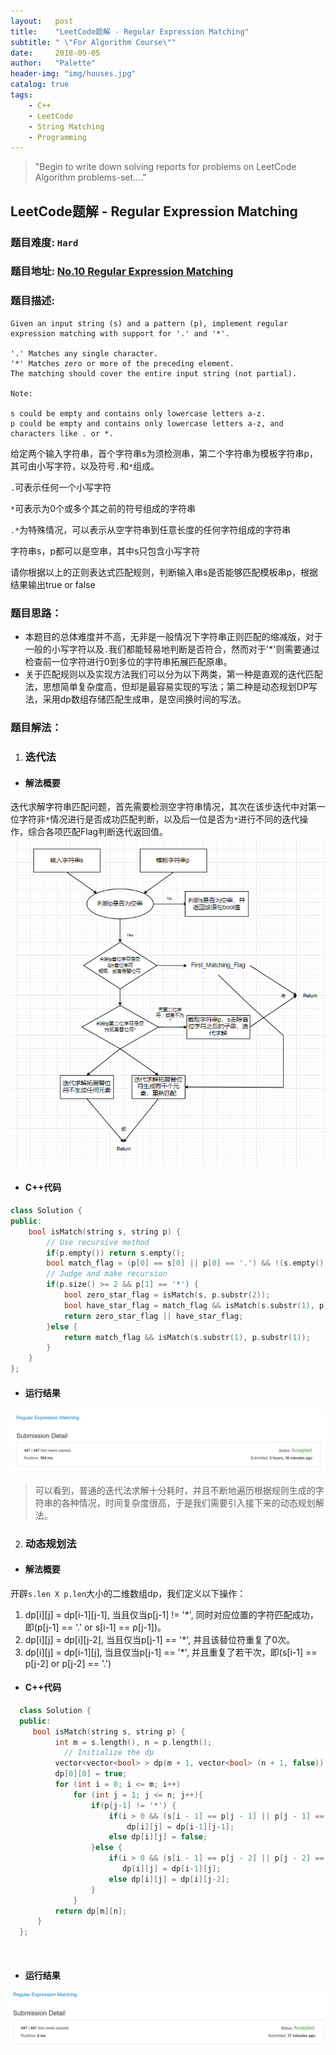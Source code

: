 ```yaml
---
layout:   post
title:    "LeetCode题解 - Regular Expression Matching"
subtitle: " \"For Algorithm Course\""
date:     2018-09-05
author:   "Palette"
header-img: "img/houses.jpg"
catalog: true
tags:
    - C++
    - LeetCode
    - String Matching
    - Programming
---
```


> "Begin to write down solving reports for problems on LeetCode Algorithm problems-set...."

## LeetCode题解 - Regular Expression Matching
### 题目难度: `Hard`
### 题目地址: [No.10  Regular Expression Matching](https://leetcode.com/problems/regular-expression-matching/description/)
### 题目描述:
```
Given an input string (s) and a pattern (p), implement regular expression matching with support for '.' and '*'.

'.' Matches any single character.
'*' Matches zero or more of the preceding element.
The matching should cover the entire input string (not partial).

Note:

s could be empty and contains only lowercase letters a-z.
p could be empty and contains only lowercase letters a-z, and characters like . or *.
```
给定两个输入字符串，首个字符串s为须检测串，第二个字符串为模板字符串p，其可由小写字符，以及符号`.`和`*`组成。

`.`可表示任何一个小写字符

`*`可表示为0个或多个其之前的符号组成的字符串

`.*`为特殊情况，可以表示从空字符串到任意长度的任何字符组成的字符串

字符串s，p都可以是空串，其中s只包含小写字符

请你根据以上的正则表达式匹配规则，判断输入串s是否能够匹配模板串p，根据结果输出true or false

### 题目思路：
* 本题目的总体难度并不高，无非是一般情况下字符串正则匹配的缩减版，对于一般的小写字符以及`.`我们都能轻易地判断是否符合，然而对于'*'则需要通过检查前一位字符进行0到多位的字符串拓展匹配原串。
* 关于匹配规则以及实现方法我们可以分为以下两类，第一种是直观的迭代匹配法，思想简单复杂度高，但却是最容易实现的写法；第二种是动态规划DP写法，采用dp数组存储匹配生成串，是空间换时间的写法。

### 题目解法：
1. ### **迭代法**

* #### 解法概要
迭代求解字符串匹配问题，首先需要检测空字符串情况，其次在该步迭代中对第一位字符非`*`情况进行是否成功匹配判断，以及后一位是否为`*`进行不同的迭代操作，综合各项匹配Flag判断迭代返回值。
![img](/img/leetcode-1-1.jpg)

* #### C++代码
```c++
class Solution {
public:
    bool isMatch(string s, string p) {
        // Use recursive method
        if(p.empty()) return s.empty();
        bool match_flag = (p[0] == s[0] || p[0] == '.') && !(s.empty());
        // Judge and make recursion
        if(p.size() >= 2 && p[1] == '*') {
            bool zero_star_flag = isMatch(s, p.substr(2));
            bool have_star_flag = match_flag && isMatch(s.substr(1), p);
            return zero_star_flag || have_star_flag;
        }else {
            return match_flag && isMatch(s.substr(1), p.substr(1));
        }
    }
};
```

* #### 运行结果
![img](/img/leetcode-1-2.jpg)

> 可以看到，普通的迭代法求解十分耗时，并且不断地遍历根据规则生成的字符串的各种情况，时间复杂度很高，于是我们需要引入接下来的动态规划解法。

2. ### **动态规划法**

* #### 解法概要
开辟`s.len X p.len`大小的二维数组dp，我们定义以下操作：
  1. dp[i][j]  = dp[i-1][j-1], 当且仅当p[j-1] != '*', 同时对应位置的字符匹配成功，即(p[j-1] == '.' or s[i-1] == p[j-1])。
  2. dp[i][j] = dp[i][j-2], 当且仅当p[j-1] == '*', 并且该替位符重复了0次。
  3. dp[i][j] = dp[i-1][j], 当且仅当p[j-1] == '*', 并且重复了若干次，即(s[i-1] == p[j-2] or p[j-2] == '.')

* #### C++代码
```c++
  class Solution {
  public:
     bool isMatch(string s, string p) {
          int m = s.length(), n = p.length(); 
         	// Initialize the dp
          vector<vector<bool> > dp(m + 1, vector<bool> (n + 1, false));
          dp[0][0] = true;
          for (int i = 0; i <= m; i++)
              for (int j = 1; j <= n; j++){
                  if(p[j-1] != '*') {
                      if(i > 0 && (s[i - 1] == p[j - 1] || p[j - 1] == '.'))
                          dp[i][j] = dp[i-1][j-1];
                      else dp[i][j] = false;
                  }else {
                      if(i > 0 && (s[i - 1] == p[j - 2] || p[j - 2] == '.')
                         dp[i][j] = dp[i-1][j];
                      else dp[i][j] = dp[i][j-2];
                  }
              }
          return dp[m][n];
      }
  };
  ```

  ​

* #### 运行结果

![img](/img/leetcode-1-3.jpg)